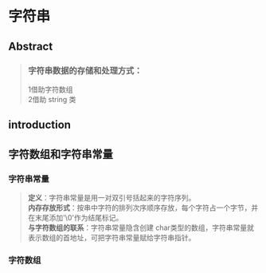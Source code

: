 # 字符串  
## Abstract  
>### 字符串数据的存储和处理方式：  
>1借助字符数组  
>2借助 string 类  

## introduction   
## 字符数组和字符串常量  
### 字符串常量  
  >**定义**：字符串常量是用一对双引号括起来的字符序列。    
  >**内存存放形式**：按串中字符的排列次序顺序存放，每个字符占一个字节，并在末尾添加'\0'作为结尾标记。  
  >**与字符数组的联系**：字符串常量隐含创建 char类型的数组，字符串常量就表示数组的首地址，可把字符串常量赋给字符串指针。  

### 字符数组

